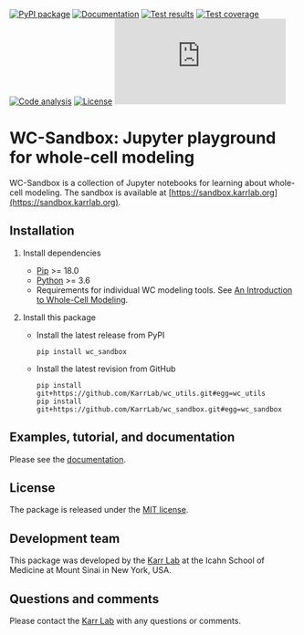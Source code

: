 [![PyPI package](https://img.shields.io/pypi/v/wc_sandbox.svg)](https://pypi.python.org/pypi/wc_sandbox)
[![Documentation](https://readthedocs.org/projects/wc_sandbox/badge/?version=latest)](https://docs.karrlab.org/wc_sandbox)
[![Test results](https://circleci.com/gh/KarrLab/wc_sandbox.svg?style=shield)](https://circleci.com/gh/KarrLab/wc_sandbox)
[![Test coverage](https://coveralls.io/repos/github/KarrLab/wc_sandbox/badge.svg)](https://coveralls.io/github/KarrLab/wc_sandbox)
[![Code analysis](https://api.codeclimate.com/v1/badges/c8e5e44b6d9b957ef0ec/maintainability)](https://codeclimate.com/github/KarrLab/wc_sandbox)
[![License](https://img.shields.io/github/license/KarrLab/wc_sandbox.svg)](LICENSE)
![Analytics](https://ga-beacon.appspot.com/UA-86759801-1/wc_sandbox/README.md?pixel)


# WC-Sandbox: Jupyter playground for whole-cell modeling

WC-Sandbox is a collection of Jupyter notebooks for learning about whole-cell modeling. The sandbox is available at [https://sandbox.karrlab.org](https://sandbox.karrlab.org).

## Installation
1. Install dependencies

    * [Pip](https://pip.pypa.io) >= 18.0
    * [Python](https://www.python.org) >= 3.6
    * Requirements for individual WC modeling tools. See [An Introduction to Whole-Cell Modeling](http://docs.karrlab.org/intro_to_wc_modeling/master/0.0.1/installation.html).

2. Install this package 

    * Install the latest release from PyPI
      ```
      pip install wc_sandbox
      ```

    * Install the latest revision from GitHub
      ```
      pip install git+https://github.com/KarrLab/wc_utils.git#egg=wc_utils
      pip install git+https://github.com/KarrLab/wc_sandbox.git#egg=wc_sandbox
      ```

## Examples, tutorial, and documentation
Please see the [documentation](https://docs.karrlab.org/wc_sandbox).

## License
The package is released under the [MIT license](LICENSE).

## Development team
This package was developed by the [Karr Lab](https://www.karrlab.org) at the Icahn School of Medicine at Mount Sinai in New York, USA.

## Questions and comments
Please contact the [Karr Lab](mailto:info@karrlab.org) with any questions or comments.
